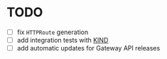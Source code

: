 # TODO

- [ ] fix `HTTPRoute` generation
- [ ] add integration tests with [KIND][kind]
- [ ] add automatic updates for Gateway API releases

[kind]:https://github.com/kubernetes-sigs/kind
